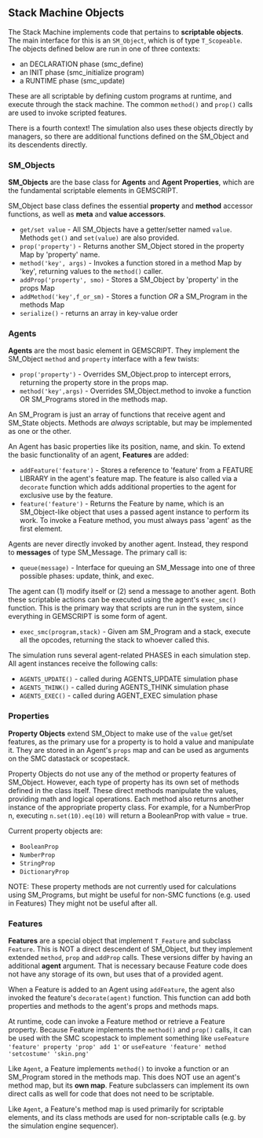 ## Stack Machine Objects

The Stack Machine implements code that pertains to **scriptable objects**. The main interface for this is an `SM_Object`, which is of type `T_Scopeable`. The objects defined below are run in one of three contexts:

* an DECLARATION phase (smc_define)
* an INIT phase (smc_initialize program)
* a RUNTIME phase (smc_update)

These are all scriptable by defining custom programs at runtime, and execute through the stack machine. The common `method()` and `prop()` calls are used to invoke scripted features.

There is a fourth context! The simulation also uses these objects directly by managers, so there are additional functions defined on the SM_Object and its descendents directly. 


### SM_Objects

**SM_Objects** are the base class for **Agents** and **Agent Properties**, which are the fundamental scriptable elements in GEMSCRIPT. 

SM_Object base class defines the essential **property** and **method** accessor functions, as well as **meta** and **value accessors**. 

* `get/set value` - All SM_Objects have a getter/setter named `value`. Methods `get()` and `set(value)` are also provided.
* `prop('property')` - Returns another SM_Object stored in the property Map by 'property' name. 
* `method('key', args)` - Invokes a function stored in a method Map by 'key', returning values to the `method()` caller. 
* `addProp('property', smo)` - Stores a SM_Object by 'property' in the props Map
* `addMethod('key',f_or_sm)` - Stores a function _OR_ a SM_Program in the methods Map
* `serialize()` - returns an array in key-value order

### Agents

**Agents** are the most basic element in GEMSCRIPT. They implement the SM_Object `method` and `property` interface with a few twists:

* `prop('property')` - Overrides SM_Object.prop to intercept errors, returning the property store in the props map.
* `method('key',args)` - Overrides SM_Object.method to invoke a function OR SM_Programs stored in the methods map.

An SM_Program is just an array of functions that receive agent and SM_State objects. Methods are *always* scriptable, but may be implemented as one or the other. 

An Agent has basic properties like its position, name, and skin. To extend the basic functionality of an agent, **Features** are added:

* `addFeature('feature')` - Stores a reference to 'feature' from a FEATURE LIBRARY in the agent's feature map. The feature is also called via a `decorate` function which adds additional properties to the agent for exclusive use by the feature. 
* `feature('feature')` - Returns the Feature by name, which is an SM_Object-like object that uses a passed agent instance to perform its work. To invoke a Feature method, you must always pass 'agent' as the first element.

Agents are never directly invoked by another agent. Instead, they respond to **messages** of type SM_Message. The primary call is:

* `queue(message)` - Interface for queuing an SM_Message into one of three possible phases: update, think, and exec. 

The agent can (1) modify itself or (2) send a message to another agent. Both these scriptable actions can be executed using the agent's `exec_smc()` function. This is the primary way that scripts are run in the system, since everything in GEMSCRIPT is some form of agent. 

* `exec_smc(program,stack)` - Given am SM_Program and a stack, execute all the opcodes, returning the stack to whoever called this. 

The simulation runs several agent-related PHASES in each simulation step. All agent instances receive the following calls:

* `AGENTS_UPDATE()` - called during AGENTS_UPDATE simulation phase
* `AGENTS_THINK()` - called during AGENTS_THINK simulation phase
* `AGENTS_EXEC()` - called during AGENT_EXEC simulation phase

### Properties

**Property Objects** extend SM_Object to make use of the `value` get/set features, as the primary use for a property is to hold a value and manipulate it. They are stored in an Agent's `props` map and can be used as arguments on the SMC datastack or scopestack.

Property Objects do not use any of the method or property features of SM_Object. However, each type of property has its own set of methods defined in the class itself. These direct methods manipulate the values, providing math and logical operations. Each method also returns another instance of the appropriate property class. For example, for a NumberProp n, executing `n.set(10).eq(10)` will return a BooleanProp with value = true.

Current property objects are:

* `BooleanProp`
* `NumberProp`
* `StringProp`
* `DictionaryProp`

NOTE: These property methods are not currently used for calculations using SM_Programs, but might be useful for non-SMC functions (e.g. used in Features) They might not be useful after all.

### Features

**Features** are a special object that implement `T_Feature` and subclass `Feature`. This is NOT a direct descendent of SM_Object, but they implement extended `method`, `prop` and `addProp` calls. These versions differ by having an additional **agent** argument. That is necessary because Feature code does not have any storage of its own, but uses that of a provided agent. 

When a Feature is added to an Agent using `addFeature`, the agent also invoked the feature's `decorate(agent)` function. This function can add both properties and methods to the agent's props and methods maps. 

At runtime, code can invoke a Feature method or retrieve a Feature property. Because Feature implements the `method()` and `prop()` calls, it can be used with the SMC scopestack to implement something like `useFeature 'feature' property 'prop' add 1'` or `useFeature 'feature' method 'setcostume' 'skin.png'`

Like `Agent`, a Feature implements `method()` to invoke a function or an SM_Program stored in the methods map. This does NOT use an agent's method map, but its **own map**. Feature subclassers can implement its own direct calls as well for code that does not need to be scriptable. 

Like `Agent`, a Feature's method map is used primarily for scriptable elements, and its class methods are used for non-scriptable calls (e.g. by the simulation engine sequencer).






